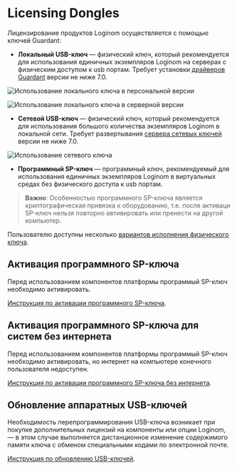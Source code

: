 # Licensing Dongles

Лицензирование продуктов Loginom осуществляется с помощью ключей Guardant:

* **Локальный USB-ключ** — физический ключ, который рекомендуется для использования единичных экземпляров Loginom на серверах с физическим доступом к usb портам. Требует установки [драйверов Guardant](https://www.guardant.ru/support/download/drivers/) версии не ниже 7.0.

![Использование локального ключа в персональной версии](./scheme_1.svg)

![Использование локального ключа в серверной версии](./scheme_2.svg)

* **Сетевой USB-ключ** — физический ключ, который рекомендуется для использования большого количества экземпляров Loginom в локальной сети. Требует развертывания [сервера сетевых ключей](https://www.guardant.ru/support/download/server/) версии не ниже 7.0.

![Использование сетевого ключа](./scheme_3.svg)

* **Программный SP-ключ** — программный ключ, рекомендуемый для использования единичных экземпляров Loginom в виртуальных средах без физического доступа к usb портам.

> **Важно**: Особенностью программного SP-ключа является криптографическая привязка к оборудованию, т.е. после активаци SP-ключ нельзя повторно автивировать или пренести на другой компьютер.


Пользователю доступны несколько [вариантов исполнения физического ключа](./case.md).

## Активация программного SP-ключа

Перед использованием компонентов платформы программый SP-ключ необходимо активировать.

[Инструкция по активации программного SP-ключа](./sp-key-activate.md).

## Активация программного SP-ключа для систем без интернета

Перед использованием компонентов платформы программый SP-ключ необходимо активировать, но интернет на компьютере конечного пользователя недоступен.

[Инструкция по активации программного SP-ключа без интернета](./sp-key-activate-offline.md).

## Обновление аппаратных USB-ключей

Необходимость перепрограммирования USB-ключа возникает при покупке дополнительных лицензий на компоненты или опции Loginom, — в этом случае выполняется дистанционное изменение содержимого памяти ключа с обменом специальными кодами по электронной почте.

[Инструкция по обновлению USB-ключей](./usb-upgrade.md).
